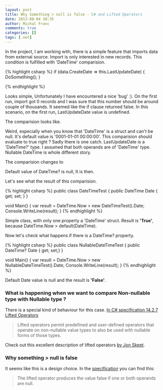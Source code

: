 ```yaml
---
layout: post
title: Why Something > null is false - C# and Lifted Operators
date: 2013-08-04 10:35
author: Michal Franc
comments: true
categories: []
tags: [.net]
---
```

In the project, I am working with, there is a simple feature that imports data from external source. Import is only interested in new records. This condition is fulfilled with 'DateTime' comparision.


{% highlight csharp %}
if (data.CreateDate => this.LastUpdateDate)
{
     DoSomething();
}

{% endhighlight %}


Looks simple, Unfortunately I have encountered a nice 'bug' :). On the first run, import got 0 records and I was sure that this number should be around couple of thousands. It seemed like the if clause returned false. In this scenario, on the first run, LastUpdateDate value is undefined.

The comparision looks like.

Weird, especially when you know that 'DateTime' is a struct and can't be null. It's default value is '0001-01-01 00:00:00'. This comparision should evaluate to true right ? Sadly there is one catch. LastUpdateDate is a 'DateTime?' type. I assumed that both operands are of 'DateTime' type. Nullable DateTime is whole different story.

The comparision changes to

Default value of DateTime? is null, It is then.

Let's see what the result of this comparision.


{% highlight csharp %}
public class DateTimeTest
{
        public DateTime Date { get; set; }
}

void Main()
{
     var result = DateTime.Now > new DateTimeTest().Date;
       Console.WriteLine(result);
}
{% endhighlight %}


Simple class, with only one property a 'DateTime' struct. Result is <strong>'True'</strong>, because DateTime.Now > default(DateTime).

Now let's check what happens if there is a DateTime? property.


{% highlight csharp %}
public class NullableDateTimeTest
{
        public DateTime? Date { get; set;}
}

void Main()
{
     var result = DateTime.Now > new NullableDateTimeTest().Date;
       Console.WriteLine(result);
}
{% endhighlight %}


Default Date value is null and the result is <strong>'False'</strong>.

<h3>What is happening when we want to compare Non-nullable type with Nullable type ?</h3>

There is a special kind of behaviour for this case. <a href="http://en.csharp-online.net/ECMA-334%3A_14.2.7_Lifted_operators">In C# specification 14.2.7 Lifted Operators</a>

<blockquote>Lifted operators permit predefined and user-defined operators that operate on non-nullable value types to also be used with nullable forms of those types.</blockquote>

Check out this excellent description of lifted operators <a href='http://stackoverflow.com/a/3370150'>by Jon Skeet</a>.

<h3>Why something > null is false</h3>

It seems like this is a design choice. In the <a href="http://en.csharp-online.net/ECMA-334%3A_14.2.7_Lifted_operators">specification</a> you can find this:

<blockquote> The lifted operator produces the value false if one or both operands are null.</blockquote>
